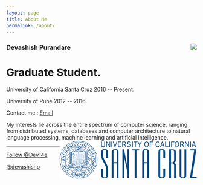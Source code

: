 ```yaml
---
layout: page
title: About Me
permalink: /about/
---
```


### Devashish Purandare <img style="float: right;" src="{{site.baseurl}}/assets/jpg/dp.jpg" height="200px">  

# Graduate Student.

University of California Santa Cruz 2016 -- Present.  

University of Pune 2012 -- 2016.

Contact me : <a href="mailto:&#100;&#101;&#118;&#097;&#115;&#104;&#105;&#115;&#104;&#046;&#112;&#117;&#114;&#097;&#110;&#100;&#097;&#114;&#101;+&#098;&#108;&#111;&#103;&#064;&#103;&#109;&#097;&#105;&#108;&#046;&#099;&#111;&#109;">Email</a>



My interests lie across the entire spectrum of computer science, ranging from distributed systems, databases and computer architecture to natural language processing, machine learning and artificial intelligence.  
<img style="float:right;" src="../assets/jpg/UC_Santa_Cruz_Vertical.png" height="100px" />

---

<a href="https://twitter.com/Dev14e" class="twitter-follow-button" data-show-count="false" data-size="large" data-dnt="true">Follow @Dev14e</a>
<script>!function(d,s,id){var js,fjs=d.getElementsByTagName(s)[0],p=/^http:/.test(d.location)?'http':'https';if(!d.getElementById(id)){js=d.createElement(s);js.id=id;js.src=p+'://platform.twitter.com/widgets.js';fjs.parentNode.insertBefore(js,fjs);}}(document, 'script', 'twitter-wjs');</script> <!-- Place this tag where you want the button to render. -->
<!-- Place this tag in your head or just before your close body tag. -->
<script async defer src="https://buttons.github.io/buttons.js"></script>
<a class="github-button" href="https://github.com/devashishp" data-style="mega">@devashishp</a>

<script src="//platform.linkedin.com/in.js" type="text/javascript"></script>
<script type="IN/MemberProfile" data-id="https://www.linkedin.com/in/devashishp" data-format="inline" data-related="false"></script>
